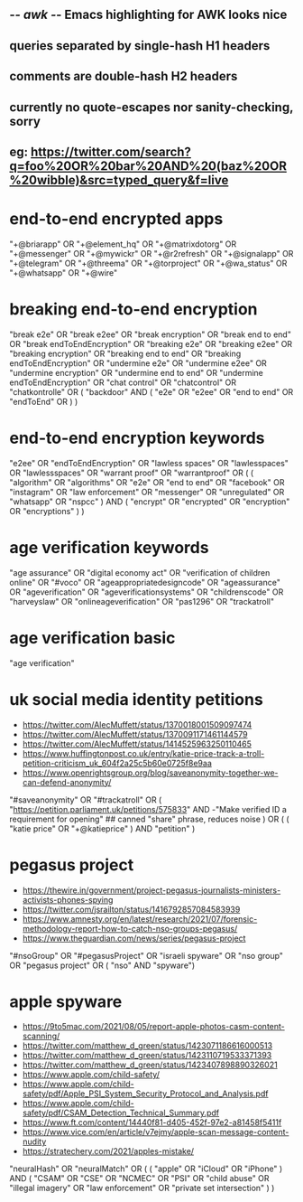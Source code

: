 ## -*- awk -*- Emacs highlighting for AWK looks nice

## queries separated by single-hash H1 headers
## comments are double-hash H2 headers
## currently no quote-escapes nor sanity-checking, sorry

## eg: https://twitter.com/search?q=foo%20OR%20bar%20AND%20(baz%20OR%20wibble)&src=typed_query&f=live

# end-to-end encrypted apps

"+@briarapp" OR
"+@element_hq" OR
"+@matrixdotorg" OR
"+@messenger" OR
"+@mywickr" OR
"+@r2refresh" OR
"+@signalapp" OR
"+@telegram" OR
"+@threema" OR
"+@torproject" OR
"+@wa_status" OR
"+@whatsapp" OR
"+@wire"

# breaking end-to-end encryption

"break e2e" OR
"break e2ee" OR
"break encryption" OR
"break end to end" OR
"break endToEndEncryption" OR
"breaking e2e" OR
"breaking e2ee" OR
"breaking encryption" OR
"breaking end to end" OR
"breaking endToEndEncryption" OR
"undermine e2e" OR
"undermine e2ee" OR
"undermine encryption" OR
"undermine end to end" OR
"undermine endToEndEncryption" OR
"chat control" OR
"chatcontrol" OR
"chatkontrolle" OR
(
    "backdoor" AND
    (
        "e2e" OR
        "e2ee" OR
        "end to end" OR
        "endToEnd" OR
        )
    )

# end-to-end encryption keywords

"e2ee" OR
"endToEndEncryption" OR
"lawless spaces" OR
"lawlesspaces" OR
"lawlessspaces" OR
"warrant proof" OR
"warrantproof" OR
(
    (
        "algorithm" OR
        "algorithms" OR
        "e2e" OR
        "end to end" OR
        "facebook" OR
        "instagram" OR
        "law enforcement" OR
        "messenger" OR
        "unregulated" OR
        "whatsapp" OR
        "nspcc"
        ) AND
    (
        "encrypt" OR
        "encrypted" OR
        "encryption" OR
        "encryptions"
        )
    )

# age verification keywords

"age assurance" OR
"digital economy act" OR
"verification of children online" OR
"#voco" OR
"ageappropriatedesigncode" OR
"ageassurance" OR
"ageverification" OR
"ageverificationsystems" OR
"childrenscode" OR
"harveyslaw" OR
"onlineageverification" OR
"pas1296" OR
"trackatroll"

# age verification basic

"age verification"

# uk social media identity petitions

* https://twitter.com/AlecMuffett/status/1370018001509097474
* https://twitter.com/AlecMuffett/status/1370091171461144579
* https://twitter.com/AlecMuffett/status/1414525963250110465
* https://www.huffingtonpost.co.uk/entry/katie-price-track-a-troll-petition-criticism_uk_604f2a25c5b60e0725f8e9aa
* https://www.openrightsgroup.org/blog/saveanonymity-together-we-can-defend-anonymity/

"#saveanonymity" OR
"#trackatroll" OR
(
    "https://petition.parliament.uk/petitions/575833" AND
    -"Make verified ID a requirement for opening" ## canned "share" phrase, reduces noise
    ) OR
(
    (
        "katie price" OR
        "+@katieprice"
        ) AND
    "petition"
    )

# pegasus project

* https://thewire.in/government/project-pegasus-journalists-ministers-activists-phones-spying
* https://twitter.com/jsrailton/status/1416792857084583939
* https://www.amnesty.org/en/latest/research/2021/07/forensic-methodology-report-how-to-catch-nso-groups-pegasus/
* https://www.theguardian.com/news/series/pegasus-project

"#nsoGroup" OR
"#pegasusProject" OR
"israeli spyware" OR
"nso group" OR
"pegasus project" OR
( "nso" AND "spyware")

# apple spyware

* https://9to5mac.com/2021/08/05/report-apple-photos-casm-content-scanning/
* https://twitter.com/matthew_d_green/status/1423071186616000513
* https://twitter.com/matthew_d_green/status/1423110719533371393
* https://twitter.com/matthew_d_green/status/1423407898890326021
* https://www.apple.com/child-safety/
* https://www.apple.com/child-safety/pdf/Apple_PSI_System_Security_Protocol_and_Analysis.pdf
* https://www.apple.com/child-safety/pdf/CSAM_Detection_Technical_Summary.pdf
* https://www.ft.com/content/14440f81-d405-452f-97e2-a81458f5411f
* https://www.vice.com/en/article/v7ejmy/apple-scan-message-content-nudity
* https://stratechery.com/2021/apples-mistake/

"neuralHash" OR
"neuralMatch" OR
(
    (
	"apple" OR
	"iCloud" OR
	"iPhone"
	)
    AND
    (
	"CSAM" OR
	"CSE" OR
	"NCMEC" OR
	"PSI" OR
	"child abuse" OR
	"illegal imagery" OR
	"law enforcement" OR
	"private set intersection"
	)
    )
